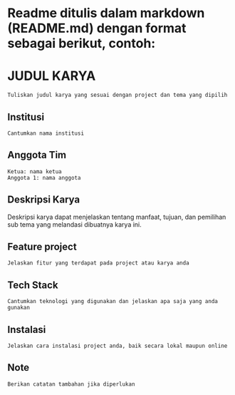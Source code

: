 # Readme ditulis dalam markdown (README.md) dengan format sebagai berikut, contoh:

# JUDUL KARYA
 
    Tuliskan judul karya yang sesuai dengan project dan tema yang dipilih

## Institusi
 
    Cantumkan nama institusi 

## Anggota Tim
    
    Ketua: nama ketua
    Anggota 1: nama anggota


## Deskripsi Karya

Deskripsi karya dapat menjelaskan tentang manfaat, tujuan, dan pemilihan sub tema yang melandasi dibuatnya karya ini.

## Feature project

    Jelaskan fitur yang terdapat pada project atau karya anda

## Tech Stack

    Cantumkan teknologi yang digunakan dan jelaskan apa saja yang anda gunakan

## Instalasi

    Jelaskan cara instalasi project anda, baik secara lokal maupun online

## Note

    Berikan catatan tambahan jika diperlukan
